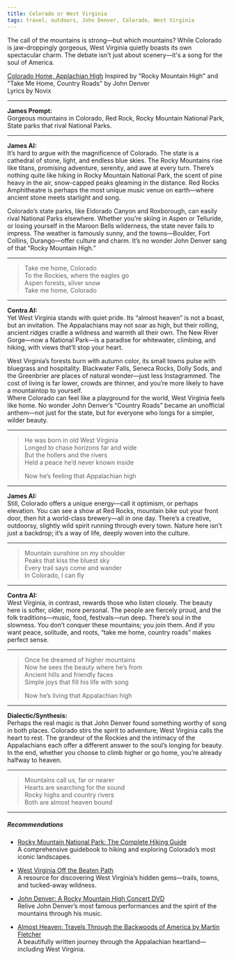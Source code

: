 ```yaml
---
title: Colorado or West Virginia
tags: travel, outdoors, John Denver, Colorado, West Virginia
---
```


The call of the mountains is strong—but which mountains? While Colorado is jaw-droppingly gorgeous, West Virginia quietly boasts its own spectacular charm. The debate isn't just about scenery—it's a song for the soul of America.

<!--more-->

[Colorado Home, Applachian High](https://suno.com/s/JYlfLQjzAcROO27V) Inspired by "Rocky Mountain High" and "Take Me Home, Country Roads" by John Denver  
Lyrics by Novix

---

**James Prompt:**  
Gorgeous mountains in Colorado, Red Rock, Rocky Mountain National Park, State parks that rival National Parks.

---

**James AI:**  
It’s hard to argue with the magnificence of Colorado. The state is a cathedral of stone, light, and endless blue skies. The Rocky Mountains rise like titans, promising adventure, serenity, and awe at every turn. There’s nothing quite like hiking in Rocky Mountain National Park, the scent of pine heavy in the air, snow-capped peaks gleaming in the distance. Red Rocks Amphitheatre is perhaps the most unique music venue on earth—where ancient stone meets starlight and song.

Colorado’s state parks, like Eldorado Canyon and Roxborough, can easily rival National Parks elsewhere. Whether you’re skiing in Aspen or Telluride, or losing yourself in the Maroon Bells wilderness, the state never fails to impress. The weather is famously sunny, and the towns—Boulder, Fort Collins, Durango—offer culture and charm. It’s no wonder John Denver sang of that “Rocky Mountain High.”  

---  
> Take me home, Colorado  
> To the Rockies, where the eagles go  
> Aspen forests, silver snow  
> Take me home, Colorado  
>  

---

**Contra AI:**  
Yet West Virginia stands with quiet pride. Its “almost heaven” is not a boast, but an invitation. The Appalachians may not soar as high, but their rolling, ancient ridges cradle a wildness and warmth all their own. The New River Gorge—now a National Park—is a paradise for whitewater, climbing, and hiking, with views that’ll stop your heart.

West Virginia’s forests burn with autumn color, its small towns pulse with bluegrass and hospitality. Blackwater Falls, Seneca Rocks, Dolly Sods, and the Greenbrier are places of natural wonder—just less Instagrammed. The cost of living is far lower, crowds are thinner, and you’re more likely to have a mountaintop to yourself.  
Where Colorado can feel like a playground for the world, West Virginia feels like home. No wonder John Denver’s “Country Roads” became an unofficial anthem—not just for the state, but for everyone who longs for a simpler, wilder beauty.

---


>  
> He was born in old West Virginia  
> Longed to chase horizons far and wide  
> But the hollers and the rivers  
> Held a peace he’d never known inside  
>  
> Now he’s feeling that Appalachian high  
>  

---



**James AI:**  
Still, Colorado offers a unique energy—call it optimism, or perhaps elevation. You can see a show at Red Rocks, mountain bike out your front door, then hit a world-class brewery—all in one day. There’s a creative, outdoorsy, slightly wild spirit running through every town. Nature here isn’t just a backdrop; it’s a way of life, deeply woven into the culture.  


---


>  
> Mountain sunshine on my shoulder  
> Peaks that kiss the bluest sky  
> Every trail says come and wander  
> In Colorado, I can fly  

---



**Contra AI:**  
West Virginia, in contrast, rewards those who listen closely. The beauty here is softer, older, more personal. The people are fiercely proud, and the folk traditions—music, food, festivals—run deep. There’s soul in the slowness. You don’t conquer these mountains; you join them. And if you want peace, solitude, and roots, “take me home, country roads” makes perfect sense.


---

> Once he dreamed of higher mountains  
> Now he sees the beauty where he’s from  
> Ancient hills and friendly faces  
> Simple joys that fill his life with song  
>  
> Now he’s living that Appalachian high  
>  

---

**Dialectic/Synthesis:**  
Perhaps the real magic is that John Denver found something worthy of song in both places. Colorado stirs the spirit to adventure; West Virginia calls the heart to rest. The grandeur of the Rockies and the intimacy of the Appalachians each offer a different answer to the soul’s longing for beauty. In the end, whether you choose to climb higher or go home, you’re already halfway to heaven.

---

> Mountains call us, far or nearer  
> Hearts are searching for the sound  
> Rocky highs and country rivers  
> Both are almost heaven bound  

---


##### Recommendations

- [Rocky Mountain National Park: The Complete Hiking Guide](https://amzn.to/44qurXL)  
  A comprehensive guidebook to hiking and exploring Colorado’s most iconic landscapes.

- [West Virginia Off the Beaten Path](https://amzn.to/44rAFXq)  
  A resource for discovering West Virginia’s hidden gems—trails, towns, and tucked-away wildness.

- [John Denver: A Rocky Mountain High Concert DVD](https://amzn.to/44w4yEs)  
  Relive John Denver’s most famous performances and the spirit of the mountains through his music.

- [Almost Heaven: Travels Through the Backwoods of America by Martin Fletcher](https://amzn.to/44GZv4e)  
  A beautifully written journey through the Appalachian heartland—including West Virginia.
